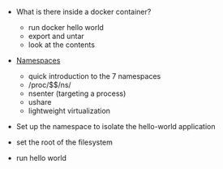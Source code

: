 
- What is there inside a docker container?
  - run docker hello world
  - export and untar
  - look at the contents

- [Namespaces](https://www.youtube.com/watch?v=0kJPa-1FuoI)
    - quick introduction to the 7 namespaces
    - /proc/$$/ns/
    - nsenter (targeting a process)
    - ushare
    - lightweight virtualization
    
- Set up the namespace to isolate the hello-world application

- set the root of the filesystem

- run hello world
